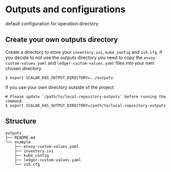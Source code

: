 # Outputs and configurations

default configuration for operation directory

## Create your own outputs directory

Create a directory to store your `inventory.ini`, `kube_config` and `ssh.cfg`. if you decide to not use the outputs directory you need to copy the `envoy-custom-values.yaml` and `ledger-custom-values.yaml` files into your own chosen directory.

```
$ export SCALAR_K8S_OUTPUT_DIRECTORY=../outputs
```

If you use your own directory outside of the project

```
# Please update `/path/to/local-repository-outputs` before running the command.
$ export SCALAR_K8S_OUTPUT_DIRECTORY=/path/to/local-repository-outputs
```

## Structure

```console
outputs
├── README.md
└── example
    ├── envoy-custom-values.yaml
    ├── inventory.ini
    ├── kube_config
    ├── ledger-custom-values.yaml
    └── ssh.cfg
```
